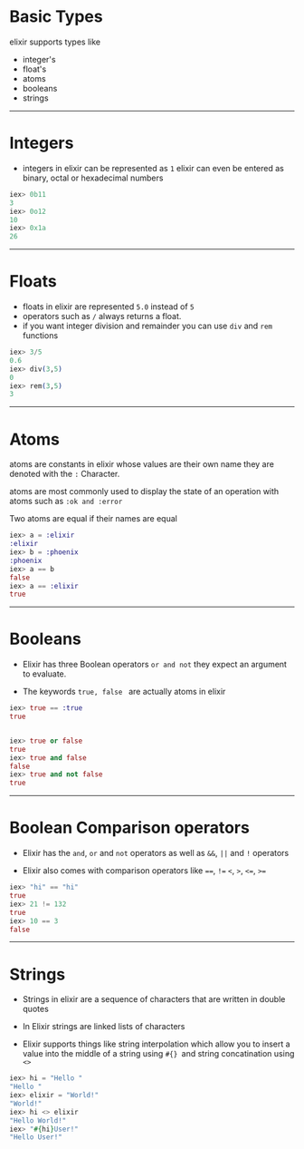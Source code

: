 # Basic Types
elixir supports types like 
- integer's 
- float's
- atoms
- booleans
- strings 

---
# Integers

- integers in elixir can be represented as ``` 1 ``` elixir can even be entered as binary, octal or hexadecimal numbers

``` elixir
iex> 0b11
3
iex> 0o12
10
iex> 0x1a
26
```

---

# Floats

- floats in elixir are represented ``` 5.0 ``` instead of ``` 5 ```
- operators such as ```/``` always returns a float.
- if you want integer division and remainder you can use ```div``` and ```rem``` functions

``` elixir 
iex> 3/5
0.6
iex> div(3,5)
0
iex> rem(3,5)
3
```

---

# Atoms

atoms are constants in elixir whose values are their own name they are denoted with the ``` : ``` Character.

atoms are most commonly used to display the state of an operation with atoms such as ``` :ok and :error ```

Two atoms are equal if their names are equal

```elixir 
iex> a = :elixir
:elixir
iex> b = :phoenix
:phoenix
iex> a == b
false
iex> a == :elixir
true
```
---

# Booleans

- Elixir has three Boolean operators 
``` or and not ``` they expect an argument to evaluate.

- The keywords ```true, false ``` are actually atoms in elixir

```elixir
iex> true == :true 
true 
```

```elixir 

iex> true or false
true
iex> true and false
false
iex> true and not false
true

```
---

# Boolean Comparison operators

- Elixir has the ``` and ```, ```or``` and ```not``` operators as well as ```&&```, ``` || ``` and ``` ! ``` operators

- Elixir also comes with comparison operators like ``` == ```, ``` != ``` ``` < ```, ``` > ```, ``` <= ```, ``` >= ``` 

```elixir
iex> "hi" == "hi"
true
iex> 21 != 132
true
iex> 10 == 3
false

```
---

# Strings

- Strings in elixir are a sequence of characters that are written in double quotes

- In Elixir strings are linked lists of characters 

- Elixir supports things like string interpolation which allow you to insert a value into the middle of a string using ```#{} ```and string concatination using ``` <> ```

```elixir 
iex> hi = "Hello "
"Hello "
iex> elixir = "World!"
"World!"
iex> hi <> elixir 
"Hello World!"
iex> "#{hi}User!"
"Hello User!"
```
